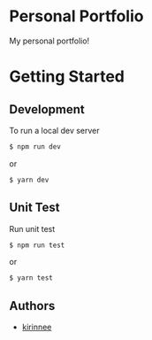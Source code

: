 # Personal Portfolio

My personal portfolio!

# Getting Started

## Development
To run a local dev server
```bash
$ npm run dev
```
or 
```bash
$ yarn dev
```
## Unit Test
Run unit test
```bash
$ npm run test
```
or
```bash
$ yarn test
```

## 




## Authors
* [kirinnee](mailto:kirinnee@gmail.com) 
